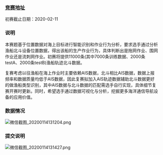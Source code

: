 ### [竞赛地址](https://tianchi.aliyun.com/competition/entrance/231768/information)
初赛截止日期：2020-02-11

### 说明
本赛题基于位置数据对海上目标进行智能识别和作业行为分析，要求选手通过分析渔船北斗设备位置数据，得出该船的生产作业行为，具体判断出是拖网作业、围网作业还是流刺网作业。初赛将提供11000条(其中7000条训练数据、2000条testA、2000条testB)渔船轨迹北斗数据。

复赛考虑以往渔船在海上作业时主要依赖AIS数据，北斗相比AIS数据，数据上报频率和数据质量均低于AIS数据，因此复赛拟加入AIS轨迹数据辅助北斗数据更好的做渔船类型识别，其中AIS数据与北斗数据的匹配需选手自行实现，具体细节复赛开赛时更新。同时，希望选手通过数据可视化与分析，挖掘更多海洋通信导航设备的应用价值。

### 数据情况
![微信截图_20200114131204.png](https://i.loli.net/2020/01/15/t6nj24yOrWvbgTF.png)

### 提交说明
![微信截图_20200114131427.png](https://i.loli.net/2020/01/15/VDtTCMufrJ5aEm1.png)
